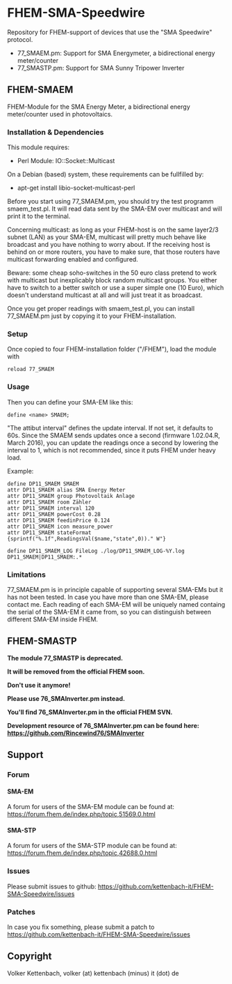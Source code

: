 # FHEM-SMA-Speedwire
Repository for FHEM-support of devices that use the "SMA Speedwire" protocol.

* 77_SMAEM.pm: Support for SMA Energymeter, a bidirectional energy meter/counter
* 77_SMASTP.pm: Support for SMA Sunny Tripower Inverter


## FHEM-SMAEM
FHEM-Module for the SMA Energy Meter, a bidirectional energy meter/counter 
used in photovoltaics.

### Installation & Dependencies

This module requires:
- Perl Module: IO::Socket::Multicast

On a Debian (based) system, these requirements can be fullfilled by:
- apt-get install libio-socket-multicast-perl

Before you start using 77_SMAEM.pm, you should try the test
programm smaem_test.pl. It will read data sent by the SMA-EM
over multicast and will print it to the terminal.

Concerning multicast: as long as your FHEM-host is on the same layer2/3 subnet (LAN)
as your SMA-EM, multicast will pretty much behave like broadcast and
you have nothing to worry about.
If the receiving host is behind on or more routers, you have to make sure,
that those routers have multicast forwarding enabled and configured.

Beware: some cheap soho-switches in the 50 euro class pretend to work with 
multicast but inexplicably block random multicast groups. 
You either have to switch to a better switch or use a super simple one (10 Euro),
which doesn't understand multicast at all and will just treat it as broadcast.

Once you get proper readings with smaem_test.pl, you can install 77_SMAEM.pm
just by copying it to your FHEM-installation.

### Setup

Once copied to four FHEM-installation folder ("/FHEM"), load the module with

	reload 77_SMAEM

### Usage

Then you can define your SMA-EM like this: 

	define <name> SMAEM;

"The attibut interval" defines the update interval. If not set, it defaults to 60s. 
Since the SMAEM sends updates once a second (firmware 1.02.04.R, March 2016), 
you can update the readings once a second by lowering the interval to 1, which 
is not recommended, since it puts FHEM under heavy load. 

Example:

	define DP11_SMAEM SMAEM
	attr DP11_SMAEM alias SMA Energy Meter
	attr DP11_SMAEM group Photovoltaik Anlage
	attr DP11_SMAEM room Zähler
	attr DP11_SMAEM interval 120
	attr DP11_SMAEM powerCost 0.28
	attr DP11_SMAEM feedinPrice 0.124
	attr DP11_SMAEM icon measure_power
	attr DP11_SMAEM stateFormat {sprintf("%.1f",ReadingsVal($name,"state",0))." W"}

	define DP11_SMAEM_LOG FileLog ./log/DP11_SMAEM_LOG-%Y.log DP11_SMAEM|DP11_SMAEM:.*


### Limitations
77_SMAEM.pm is in principle capable of supporting several SMA-EMs but it has not been tested.
In case you have more than one SMA-EM, please contact me.
Each reading of each SMA-EM will be uniquely named containg the serial of the SMA-EM it came from,
so you can distinguish between different SMA-EM inside FHEM.


## FHEM-SMASTP

**The module 77_SMASTP is deprecated.**

**It will be removed from the official FHEM soon.**

**Don't use it anymore!**

**Please use 76_SMAInverter.pm instead.**

**You'll find 76_SMAInverter.pm in the official FHEM SVN.**

**Development resource of 76_SMAInverter.pm can be found here: https://github.com/Rincewind76/SMAInverter**



## Support

### Forum
#### SMA-EM
A forum for users of the SMA-EM module can be found at:
https://forum.fhem.de/index.php/topic,51569.0.html

#### SMA-STP
A forum for users of the SMA-STP module can be found at:
https://forum.fhem.de/index.php/topic,42688.0.html

### Issues
Please submit issues to github:
https://github.com/kettenbach-it/FHEM-SMA-Speedwire/issues

### Patches
In case you fix something, please submit a patch to
https://github.com/kettenbach-it/FHEM-SMA-Speedwire/issues

## Copyright
Volker Kettenbach, volker (at) kettenbach (minus) it (dot) de

